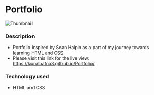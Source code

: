 
# Portfolio
![Thumbnail](https://github.com/kunalbafna3/Portfolio/blob/main/homepage.PNG)

### Description
- Portfolio inspired by Sean Halpin as a part of my journey towards learning HTML and CSS.
- Please visit this link for the live view: https://kunalbafna3.github.io/Portfolio/
 
### Technology used
- HTML and CSS

